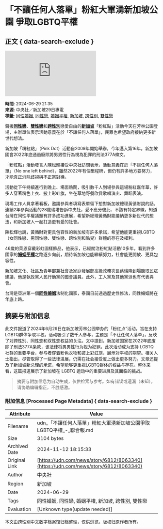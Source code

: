 # 「不讓任何人落單」粉紅大軍湧新加坡公園 爭取LGBTQ平權

## 正文 { data-search-exclude }


![聲援同性戀、雙性戀和跨性別戀愛自由的新加坡「粉紅點」活動在芳林公園登場。 中央社](https://pgw.udn.com.tw/gw/photo.php?u=https://uc.udn.com.tw/photo/2024/06/29/98/29910969.jpg&x=0&y=0&sw=0&sh=0&sl=W&fw=800&exp=3600&w=930)

**時間**: 2024-06-29 21:35  
**來源**: 中央社／新加坡29日專電  
**標籤**: [同性婚姻](https://udn.com/search/tagging/2/同性婚姻), [同性戀](https://udn.com/search/tagging/2/同性戀), [婚姻平權](https://udn.com/search/tagging/2/婚姻平權), [新加坡](https://udn.com/search/tagging/2/新加坡), [跨性別](https://udn.com/search/tagging/2/跨性別), [雙性戀](https://udn.com/search/tagging/2/雙性戀)

聲援[**同性戀**](https://udn.com/search/tagging/2/同性戀)、[**雙性戀**](https://udn.com/search/tagging/2/雙性戀)和[**跨性別**](https://udn.com/search/tagging/2/跨性別)戀愛自由的[**新加坡**](https://udn.com/search/tagging/2/新加坡)「粉紅點」活動今天在芳林公園登場，主辦單位表示活動意義在於「不讓任何人落單」，民眾也希望政府接納更多新世代想法。

新加坡「粉紅點」（Pink Dot）活動自2009年開始舉辦，今年邁入第16年。新加坡國會2022年底通過廢除將男男性行為視為犯罪的刑法377A條文。

「粉紅點」活動發言人陳松輝接受中央社訪問表示，活動意義在於「不讓任何人落單」（No one left behind），雖然2022年有個里程碑，但仍有許多地方要努力，才能真正消除歧視與不正當對待。

活動從下午持續進行到晚上、場面熱鬧，吸引數千人到場參與這場粉紅嘉年華，許多人穿著粉色上衣、披上彩虹旗，坐在草地野餐欣賞歌唱演出、舞蹈表演。

現場工作人員拿著看板，邀請參與者填寫表單留下想對新加坡總理黃循財說的話。連續2年參與活動的28歲瑞塔告訴中央社，愛不應分彼此、不該有特定界線，知道台灣在同性平權議題有許多成功進展，希望新總理黃循財能接納更多新世代的想法，和新加坡人一起打造更有愛的社會。

陳松輝也說，黃循財對更具包容性的新加坡有許多承諾，希望他能更重視LGBTQ（女同性戀、男同性戀、雙性戀、跨性別和酷兒）群體的存在及權利。

46歲的萊恩穿戴彩虹圖樣飾品，他表示，已經關注粉紅點活動10多年，看到許多國家的[**婚姻平權**](https://udn.com/search/tagging/2/婚姻平權)之路逐步向前，期待新加坡也能繼續努力，社會能更開放、更具包容性。

新加坡文化、社區及青年部兼社會及家庭發展部高級政務次長蔡瑞隆到場聽取民眾建議，他是執政黨人民行動黨的國會議員。此外，工人黨及其他黨派也有代表與會。

台灣是亞洲第一個[**同性婚姻**](https://udn.com/search/tagging/2/同性婚姻)法制化國家，泰國日前通過歷史性修法，同性婚姻將在年底上路。
<!-- tcd_original_link https://udn.com/news/story/6812/8063340 -->
## 摘要与附加信息

<!-- tcd_abstract -->
此文件报道了2024年6月29日在新加坡芳林公园举办的「粉红点”活动，旨在支持LGBTQ群体争取平权。活动吸引了数千人参与，主题是「不让任何人落单」，反映了对跨性别、同性恋和双性恋权益的关注。文中提到，新加坡国家在2022年底废除了刑法377A条款，该法律将男男性行为视为犯罪。此次活动成为支持 LGBTQ 社群的重要平台，参与者穿着粉色衣物和披上彩虹旗，展示对平权的期望。相关人士指出，尽管取得了一些法律进展，仍需在社会接受度上做出更多努力。文章还提及了新加坡新总理的承诺，希望能够更重视LGBTQ群体的权益与存在。整体来看，这篇报道展示了新加坡在 LGBTQ 运动中的重要进展及其面临的挑战。
<!-- tcd_abstract_end -->

> 摘要与附加信息为自动生成，仅供检索与参考。如有错误或遗漏（未知），请协助编辑指正，不胜感激。

### 附加信息 [Processed Page Metadata] { data-search-exclude }

| Attribute       | Value                                  |
|-----------------|----------------------------------------|
| Filename        | udn_「不讓任何人落單」粉紅大軍湧新加坡公園爭取LGBTQ平權_-_聯合報.md                             |
| Size            | 3104 bytes                           |
| Archived Date   | 2024-11-12 18:15:33                             |
| Original Link   | [https://udn.com/news/story/6812/8063340](https://udn.com/news/story/6812/8063340)                       |
| Author          | 中央社                               |
| Region          | 新加坡                               |
| Date            | 2024-06-29                                 |
| Tags            | 同性婚姻, 同性戀, 婚姻平權, 新加坡, 跨性別, 雙性戀                                 |
| Evaluation            | [Unknown type(update needed)]                                 |
<!-- tcd_table_end -->

本文由跨性别中文数字档案馆归档整理，仅供浏览。版权归原作者所有。
